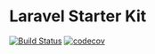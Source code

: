 # Laravel Starter Kit

[![Build Status](https://travis-ci.org/demency/lsk.svg?branch=master)](https://travis-ci.org/demency/lsk)
[![codecov](https://codecov.io/gh/demency/lsk/branch/master/graph/badge.svg)](https://codecov.io/gh/demency/lsk)
